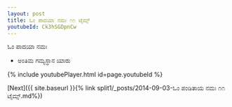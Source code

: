 ```yaml
---
layout: post
title: ಓಂ ಪಾದಯಾ ನಮಃ ೧೧ ಟೈಮ್ಸ್
youtubeId: Ck3hSGDpnCw
---
```

 
 
 ಓಂ ಪಾದಯಾ ನಮಃ  
 
 -  ಅಂತಿಮ ಗಮ್ಯಸ್ಥಾನ ಯಾರು 
 
  
 
  
 
 
 
 
 
 


{% include youtubePlayer.html id=page.youtubeId %}
 
[Next]({{ site.baseurl }}{% link  split1/_posts/2014-09-03-ಓಂ ಪಂಡಿತಾಯ ನಮಃ ೧೧ ಟೈಮ್ಸ್.md%})
 
